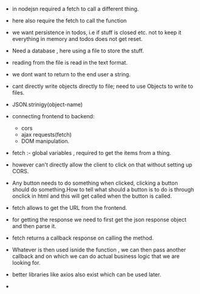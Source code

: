 - in nodejsn required a fetch to call a different thing.
- here also require the fetch to call the function
- we want persistence in todos, i.e if stuff is closed etc. not to keep it everything in memory and todos does not get reset.
- Need a database , here using a file to store the stuff.
- reading from the file is read in the text format.
- we dont want to return to the end user a string.
- cant directly write objects directly to file; need to use Objects to write to files.
- JSON.strinigy(object-name)

- connecting frontend to backend:
  - cors
  - ajax requests(fetch)
  - DOM manipulation.

- fetch :- global variables , required to get the items from a thing.

- however can't directly allow the client to click on that without setting up CORS.
- Any button needs to do something when clicked, clicking a button should do something.How to tell what should a button is to do is through onclick in html and this will get called when the button is called.

- fetch allows to get the URL from the frontend.
- for getting the response we need to first get the json response object and then parse it.

- fetch returns a callback response on calling the method.

- Whatever is then used isnide the function , we can then pass another callback and on which we can do actual business logic that we are looking for.

- better libraries like axios also exist which can be used later.

- 